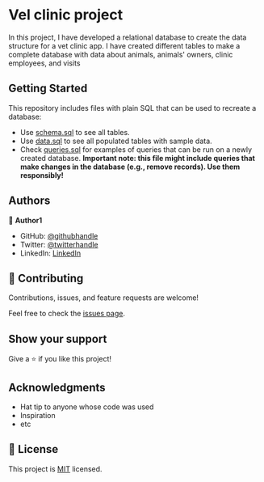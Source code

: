 # Vel clinic project

In this project, I have developed a relational database to create the data structure for a vet clinic app. I have created different tables to make a complete database with data about animals, animals' owners, clinic employees, and visits
## Getting Started

This repository includes files with plain SQL that can be used to recreate a database:

- Use [schema.sql](./schema.sql) to see all tables.
- Use [data.sql](./data.sql) to see all populated tables with sample data.
- Check [queries.sql](./queries.sql) for examples of queries that can be run on a newly created database. **Important note: this file might include queries that make changes in the database (e.g., remove records). Use them responsibly!**


## Authors

👤 **Author1**

- GitHub: [@githubhandle](https://github.com/bizip)
- Twitter: [@twitterhandle](https://twitter.com/BizimunguPasca9)
- LinkedIn: [LinkedIn](www.linkedin.com/in/bizimungu)
## 🤝 Contributing

Contributions, issues, and feature requests are welcome!

Feel free to check the [issues page](../../issues/).

## Show your support

Give a ⭐️ if you like this project!

## Acknowledgments

- Hat tip to anyone whose code was used
- Inspiration
- etc

## 📝 License

This project is [MIT](./MIT.md) licensed.
